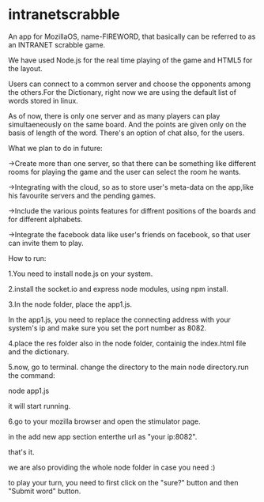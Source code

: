 intranetscrabble
================

An app for MozillaOS, name-FIREWORD, that basically can be referred to as an INTRANET scrabble game.

We have used Node.js for the real time playing of the game and HTML5 for the layout.

Users can connect to a common server and choose the opponents among the others.For the Dictionary, right now we are using the default list of words stored in linux.

As of now, there is only one server and as many players can play simultaeneously on the same board.
And the points are given only on the basis of length of the word.
There's an option of chat also, for the users.

What we plan to do in future:

->Create more than one server, so that there can be something like different rooms for playing the game and the user can
select the room he wants.

->Integrating with the cloud, so as to store user's meta-data on the app,like his favourite servers 
and the pending games. 

->Include the various points features for diffrent positions of the boards and for different alphabets.

->Integrate the facebook data like user's friends on facebook, so that user can invite them to play.


How to run:

1.You need to install node.js on your system.

2.install the socket.io and express node modules, using npm install.

3.In the node folder, place the app1.js.

In the app1.js, you need to replace the connecting address with your system's ip and make sure you set the port number as 8082.

4.place the res folder also in the node folder, containig the index.html file and the dictionary.

5.now, go to terminal. change the directory to the main node directory.run the command:

node app1.js

it will start running.

6.go to your mozilla browser and open the stimulator page.

in the add new app section enterthe url as "your ip:8082".

that's it.


we are also providing the whole node folder in case you need :)

to play your turn, you need to first click on the "sure?" button and then "Submit word" button.
